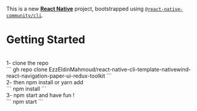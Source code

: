 This is a new [**React Native**](https://reactnative.dev) project, bootstrapped using [`@react-native-community/cli`](https://github.com/react-native-community/cli).

# Getting Started
<br />
1- clone the repo  
<br />
```
gh repo clone EzzEldinMahmoud/react-native-cli-template-nativewind-react-navigation-paper-ui-redux-toolkit
```
<br />
2- then npm install or yarn add 
<br />
``` 
npm install
```
<br />
3- npm start and have fun ! 
<br />
``` 
npm start
```

